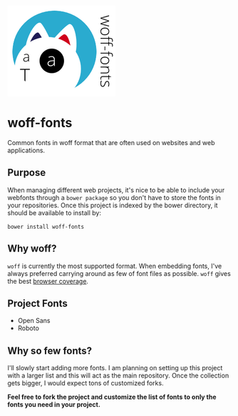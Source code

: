 ![woff-fonts](https://raw.githubusercontent.com/brandonbuttars/woff-fonts/master/images/woff-fonts-logo.png)

# woff-fonts
Common fonts in woff format that are often used on websites and web applications.

## Purpose
When managing different web projects, it's nice to be able to include your webfonts through a `bower package` so you don't have to store the fonts in your repositories. Once this project is indexed by the bower directory, it should be available to install by:

	bower install woff-fonts

## Why woff?
`woff` is currently the most supported format.  When embedding fonts, I've always preferred carrying around as few of font files as possible.  `woff` gives the best [browser coverage](http://caniuse.com/#feat=woff).

## Project Fonts
* Open Sans
* Roboto

## Why so few fonts?
I'll slowly start adding more fonts.  I am planning on setting up this project with a larger list and this will act as the main repository.  Once the collection gets bigger, I would expect tons of customized forks.

**Feel free to fork the project and customize the list of fonts to only the fonts you need in your project.**